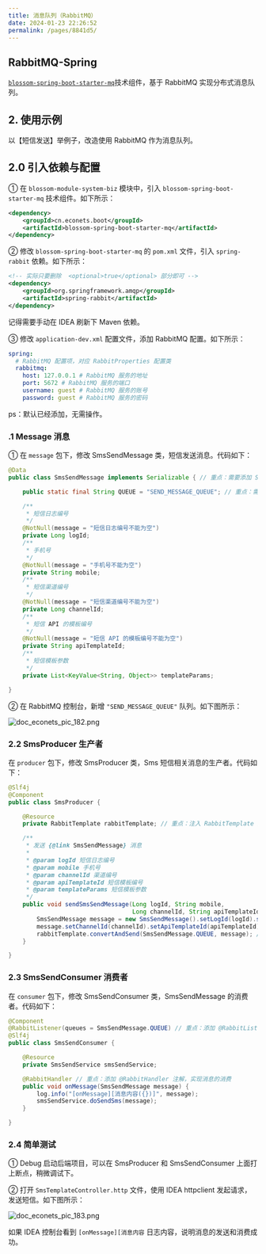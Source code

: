 ```yaml
---
title: 消息队列（RabbitMQ）
date: 2024-01-23 22:26:52
permalink: /pages/8841d5/
---
```


## RabbitMQ-Spring

[`blossom-spring-boot-starter-mq`](https://github.com/EcoNetsTech/econets-vue/tree/master/blossom-framework/blossom-spring-boot-starter-mq/)技术组件，基于 RabbitMQ 实现分布式消息队列。

## 2. 使用示例

以【短信发送】举例子，改造使用 RabbitMQ 作为消息队列。



## 2.0 引入依赖与配置

① 在 `blossom-module-system-biz` 模块中，引入 `blossom-spring-boot-starter-mq` 技术组件。如下所示：

```xml
<dependency>
    <groupId>cn.econets.boot</groupId>
    <artifactId>blossom-spring-boot-starter-mq</artifactId>
</dependency>
```

② 修改 `blossom-spring-boot-starter-mq` 的 `pom.xml` 文件，引入 `spring-rabbit` 依赖。如下所示：

```xml
<!-- 实际只要删除  <optional>true</optional> 部分即可 -->
<dependency>
    <groupId>org.springframework.amqp</groupId>
    <artifactId>spring-rabbit</artifactId>
</dependency>
```

记得需要手动在 IDEA 刷新下 Maven 依赖。

③ 修改 `application-dev.xml` 配置文件，添加 RabbitMQ 配置。如下所示：

```yaml
spring:
  # RabbitMQ 配置项，对应 RabbitProperties 配置类
  rabbitmq:
    host: 127.0.0.1 # RabbitMQ 服务的地址
    port: 5672 # RabbitMQ 服务的端口
    username: guest # RabbitMQ 服务的账号
    password: guest # RabbitMQ 服务的密码
```

ps：默认已经添加，无需操作。



### .1 Message 消息

① 在 `message` 包下，修改 SmsSendMessage 类，短信发送消息。代码如下：

```java
@Data
public class SmsSendMessage implements Serializable { // 重点：需要添加 Serializable 接口 

    public static final String QUEUE = "SEND_MESSAGE_QUEUE"; // 重点：需要增加消息对应的 Queue

    /**
     * 短信日志编号
     */
    @NotNull(message = "短信日志编号不能为空")
    private Long logId;
    /**
     * 手机号
     */
    @NotNull(message = "手机号不能为空")
    private String mobile;
    /**
     * 短信渠道编号
     */
    @NotNull(message = "短信渠道编号不能为空")
    private Long channelId;
    /**
     * 短信 API 的模板编号
     */
    @NotNull(message = "短信 API 的模板编号不能为空")
    private String apiTemplateId;
    /**
     * 短信模板参数
     */
    private List<KeyValue<String, Object>> templateParams;

}
```

② 在 RabbitMQ 控制台，新增 `"SEND_MESSAGE_QUEUE"` 队列。如下图所示：

![doc_econets_pic_182.png](https://oss.ximu233.com/econets-vue/doc_econets_pic_182.png)



### 2.2 SmsProducer 生产者

在 `producer` 包下，修改 SmsProducer 类，Sms 短信相关消息的生产者。代码如下：

```java
@Slf4j
@Component
public class SmsProducer {

    @Resource
    private RabbitTemplate rabbitTemplate; // 重点：注入 RabbitTemplate 对象

    /**
     * 发送 {@link SmsSendMessage} 消息
     *
     * @param logId 短信日志编号
     * @param mobile 手机号
     * @param channelId 渠道编号
     * @param apiTemplateId 短信模板编号
     * @param templateParams 短信模板参数
     */
    public void sendSmsSendMessage(Long logId, String mobile,
                                   Long channelId, String apiTemplateId, List<KeyValue<String, Object>> templateParams) {
        SmsSendMessage message = new SmsSendMessage().setLogId(logId).setMobile(mobile);
        message.setChannelId(channelId).setApiTemplateId(apiTemplateId).setTemplateParams(templateParams);
        rabbitTemplate.convertAndSend(SmsSendMessage.QUEUE, message); // 重点：使用 RabbitTemplate 发送消息
    }

}
```



### 2.3 SmsSendConsumer 消费者

在 `consumer` 包下，修改 SmsSendConsumer 类，SmsSendMessage 的消费者。代码如下：

```java
@Component
@RabbitListener(queues = SmsSendMessage.QUEUE) // 重点：添加 @RabbitListener 注解，声明消费的 queue
@Slf4j
public class SmsSendConsumer {

    @Resource
    private SmsSendService smsSendService;

    @RabbitHandler // 重点：添加 @RabbitHandler 注解，实现消息的消费
    public void onMessage(SmsSendMessage message) {
        log.info("[onMessage][消息内容({})]", message);
        smsSendService.doSendSms(message);
    }

}
```



### 2.4 简单测试

① Debug 启动后端项目，可以在 SmsProducer 和 SmsSendConsumer 上面打上断点，稍微调试下。

② 打开 `SmsTemplateController.http` 文件，使用 IDEA httpclient 发起请求，发送短信。如下图所示：

![doc_econets_pic_183.png](https://oss.ximu233.com/econets-vue/doc_econets_pic_183.png)

如果 IDEA 控制台看到 `[onMessage][消息内容` 日志内容，说明消息的发送和消费成功。